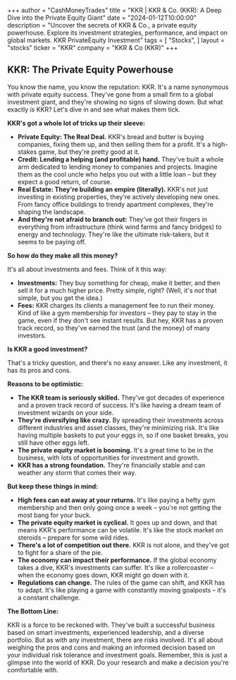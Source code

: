 +++
author = "CashMoneyTrades"
title = "KKR |  KKR & Co. (KKR): A Deep Dive into the Private Equity Giant"
date = "2024-01-12T10:00:00"
description = "Uncover the secrets of KKR & Co., a private equity powerhouse. Explore its investment strategies, performance, and impact on global markets. KKR PrivateEquity Investment"
tags = [
"Stocks",
]
layout = "stocks"
ticker = "KKR"
company = "KKR & Co (KKR)"
+++
        


## KKR: The Private Equity Powerhouse

You know the name, you know the reputation: KKR. It's a name synonymous with private equity success. They've gone from a small firm to a global investment giant, and they're showing no signs of slowing down. But what exactly *is* KKR? Let's dive in and see what makes them tick.

**KKR's got a whole lot of tricks up their sleeve:**

* **Private Equity: The Real Deal.** KKR's bread and butter is buying companies, fixing them up, and then selling them for a profit. It's a high-stakes game, but they're pretty good at it. 
* **Credit: Lending a helping (and profitable) hand.**  They've built a whole arm dedicated to lending money to companies and projects.  Imagine them as the cool uncle who helps you out with a little loan – but they expect a good return, of course.
* **Real Estate: They're building an empire (literally).** KKR's not just investing in existing properties, they're actively developing new ones. From fancy office buildings to trendy apartment complexes, they're shaping the landscape.
* **And they're not afraid to branch out:** They've got their fingers in everything from infrastructure (think wind farms and fancy bridges) to energy and technology.  They're like the ultimate risk-takers, but it seems to be paying off. 

**So how do they make all this money?**

It's all about investments and fees. Think of it this way:

* **Investments:** They buy something for cheap, make it better, and then sell it for a much higher price.  Pretty simple, right?  (Well, it's *not* that simple, but you get the idea.)
* **Fees:** KKR charges its clients a management fee to run their money.  Kind of like a gym membership for investors – they pay to stay in the game, even if they don't see instant results.  But hey, KKR has a proven track record, so they've earned the trust (and the money) of many investors.

**Is KKR a good investment?**

That's a tricky question, and there's no easy answer. Like any investment, it has its pros and cons. 

**Reasons to be optimistic:**

* **The KKR team is seriously skilled.** They've got decades of experience and a proven track record of success.  It's like having a dream team of investment wizards on your side.
* **They're diversifying like crazy.** By spreading their investments across different industries and asset classes, they're minimizing risk.  It's like having multiple baskets to put your eggs in, so if one basket breaks, you still have other eggs left.
* **The private equity market is booming.** It's a great time to be in the business, with lots of opportunities for investment and growth. 
* **KKR has a strong foundation.** They're financially stable and can weather any storm that comes their way.

**But keep these things in mind:**

* **High fees can eat away at your returns.** It's like paying a hefty gym membership and then only going once a week – you're not getting the most bang for your buck.
* **The private equity market is cyclical.** It goes up and down, and that means KKR's performance can be volatile. It's like the stock market on steroids – prepare for some wild rides.
* **There's a lot of competition out there.**  KKR is not alone, and they've got to fight for a share of the pie. 
* **The economy can impact their performance.** If the global economy takes a dive, KKR's investments can suffer.  It's like a rollercoaster – when the economy goes down, KKR might go down with it. 
* **Regulations can change.** The rules of the game can shift, and KKR has to adapt.  It's like playing a game with constantly moving goalposts – it's a constant challenge.

**The Bottom Line:**

KKR is a force to be reckoned with. They've built a successful business based on smart investments, experienced leadership, and a diverse portfolio.  But as with any investment, there are risks involved.  It's all about weighing the pros and cons and making an informed decision based on your individual risk tolerance and investment goals.  Remember, this is just a glimpse into the world of KKR.  Do your research and make a decision you're comfortable with. 

        